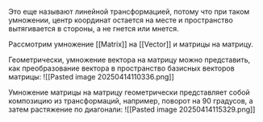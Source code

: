 Это еще называют линейной трансформацией, потому что при таком умножении, центр координат остается на месте и пространство вытягивается в стороны, а не гнется или мнется. 

Рассмотрим умножение [[Matrix]] на  [[Vector]] и матрицы на матрицу. 

Геометрически, умножение вектора на матрицу можно представить, как преобразование вектора в пространство базисных векторов матрицы:
![[Pasted image 20250414110336.png]]

Умножение матрицы на матрицу геометрически представляет собой композицию из трансформаций, например, поворот на 90 градусов, а затем растяжение по диагонали:
![[Pasted image 20250414115329.png]]
